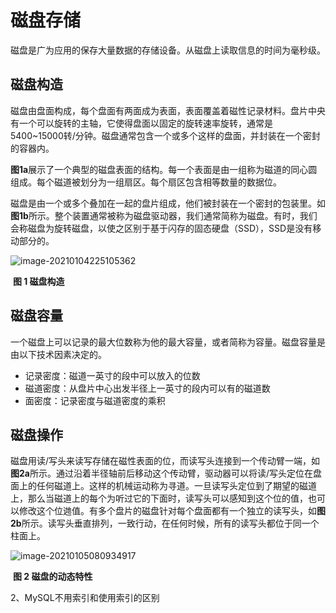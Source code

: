 # 磁盘存储

磁盘是广为应用的保存大量数据的存储设备。从磁盘上读取信息的时间为毫秒级。

## 磁盘构造

磁盘由盘面构成，每个盘面有两面成为表面，表面覆盖着磁性记录材料。盘片中央有一个可以旋转的主轴，它使得盘面以固定的旋转速率旋转，通常是5400~15000转/分钟。磁盘通常包含一个或多个这样的盘面，并封装在一个密封的容器内。

**图1a**展示了一个典型的磁盘表面的结构。每一个表面是由一组称为磁道的同心圆组成。每个磁道被划分为一组扇区。每个扇区包含相等数量的数据位。

磁盘是由一个或多个叠加在一起的盘片组成，他们被封装在一个密封的包装里。如**图1b**所示。整个装置通常被称为磁盘驱动器，我们通常简称为磁盘。有时，我们会称磁盘为旋转磁盘，以使之区别于基于闪存的固态硬盘（SSD），SSD是没有移动部分的。



![image-20210104225105362](https://gitee.com/tworan/typora-img/raw/master/imgs/image-20210104225105362.png)

​                                                                                 **图 1  磁盘构造**

## 磁盘容量

一个磁盘上可以记录的最大位数称为他的最大容量，或者简称为容量。磁盘容量是由以下技术因素决定的。

- 记录密度：磁道一英寸的段中可以放入的位数
- 磁道密度：从盘片中心出发半径上一英寸的段内可以有的磁道数
- 面密度：记录密度与磁道密度的乘积

## 磁盘操作

磁盘用读/写头来读写存储在磁性表面的位，而读写头连接到一个传动臂一端，如**图2a**所示。通过沿着半径轴前后移动这个传动臂，驱动器可以将读/写头定位在盘面上的任何磁道上。这样的机械运动称为寻道。一旦读写头定位到了期望的磁道上，那么当磁道上的每个为听过它的下面时，读写头可以感知到这个位的值，也可以修改这个位逇值。有多个盘片的磁盘针对每个盘面都有一个独立的读写头，如**图2b**所示。读写头垂直排列，一致行动，在任何时候，所有的读写头都位于同一个柱面上。

![image-20210105080934917](https://gitee.com/tworan/typora-img/raw/master/imgs/image-20210105080934917.png)

​                                                                                 **图 2 磁盘的动态特性**



2、MySQL不用索引和使用索引的区别


